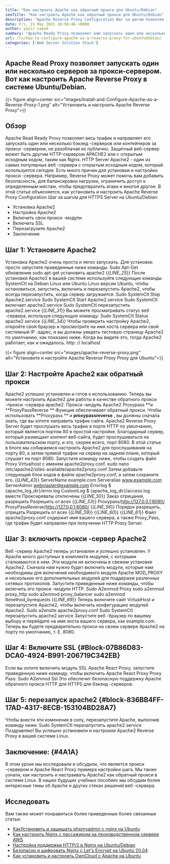 ```yaml
---
title: "Как настроить Apache как обратный прокси для Ubuntu/Debian" 
seoTitle: "Как настроить Apache как обратный прокси для Ubuntu/Debian" 
description: "Apache Reverse Proxy Configuration Шаг за шагом позволяет запустить один или несколько задняя серверов за прокси -сервером с MOD_PROXY на Ubuntu/Debian Linux." 
date: Fri, 21 May 2021 18:58:46 +0000
author: yasir saeed
summary: "Apache Ready Proxy позволяет вам запускать один или несколько серверов за прокси-сервером. Вот как настроить Apache Reverse Proxy в системе Ubuntu/Debian." 
url: /ru/how-to-configure-apache-as-a-reverse-proxy-for-ubuntudebian/
categories: ['Web Server Solution Stack']
---
```


## Apache Read Proxy позволяет запускать один или несколько серверов за прокси-сервером. Вот как настроить Apache Reverse Proxy в системе Ubuntu/Debian.

{{< figure align=center src="images/Install-and-Configure-Apache-as-a-Reverse-Proxy-1.png" alt="Установить и настроить Apache Reverse Proxy">}}


## **Обзор** 
Apache Read Ready Proxy позволяет весь трафик и направляет его запускать один или несколько бэкэнд -серверов или контейнеров за прокси -сервером, не разоблачая их публично. Защитный веб-сервер может быть другим HTTP-сервером APACHE2 или с открытым исходным кодом, таким как Nginx. HTTP Server Apache2 - один из самых популярных веб -сервера с открытым исходным кодом, который используется сегодня.
Есть много причин для установки и настройки прокси -сервера. Например, Reverse Proxy может помочь вам добавить безопасность, для балансировки нагрузки, ограничить доступ к определенным местам, чтобы предотвратить атаки и многое другое. В этой статье объясняется, как установить и настроить Apache Reverse Proxy Configuration Шаг за шагом для HTTPS Server на Ubuntu/Debian:
  * Установка Apache2
  * Настройка Apache2
  * Включить свои прокси -модули
  * Включить SSL
  * Перезагрузите Apache2
  * Заключение

## Шаг 1: Установите Apache2
Установка Apache2 очень проста и легко запускать. Для установки просто запустите приведенные ниже команды:
Sudo Apt-Get обновление
sudo apt-get установить apache2
{{_LINE_25_}}
После установки Apache2 в вашей системе используйте следующие команды SystemCtl на Debian Linux или Ubuntu Linux версии Ubuntu, чтобы остановиться, запустить, включить и перезапустить Apache2, чтобы всегда перезапустить, когда сервер загружается.
Sudo SystemCtl Stop Apache2.service
Sudo SystemCtl Start Apache2.service
Sudo SystemCtl включает apache2.service
Sudo SystemCtl перезапустить apache2.service
{{_LINE_31_}}
Вы можете просматривать статус веб -сервера, используя следующую команду:
Sudo SystemCtl Status apache2.service
{{_LINE_34_}}
Чтобы проверить настройку Apache2, откройте свой браузер и просмотрите на имя хоста сервера или свой системный IP -адрес, и вы должны увидеть тестовую страницу Apache2 по умолчанию, как показано ниже. Когда вы видите это, тогда Apache2 работает, как и ожидалось. http: // localhost

{{< figure align=center src="images/apache-reverse-proxy.png" alt="Установите и настройте Apache Reverse Proxy Proxy для Ubuntu">}}


## Шаг 2: Настройте Apache2 как обратный прокси
Apache2 успешно установлен и готов к использованию. Теперь вы можете настроить Apache2 для работы в качестве обратного прокси -прокси -сервера apache2. Прокси -модуль Apache2 Proxypass **и  **ProxyPassReverse **  Функция обеспечивает обратный прокси. Чтобы использовать  **Proxypass **  и  **proxypassreverse**  , вы должны сначала знать, где вы хотите направить трафик сайта.
Apache2 Reverse Proxy Server будет прослушать весь трафик в порте HTTP по умолчанию, который является портом 80 в простой настройке. Благодарный сервер, который размещает контент веб-сайта, будет прослушиваться на пользовательском порту, и это, скорее всего, порт 8080.
В этой статье в блоге мы собираемся настроить Apache2 для прослушивания на порту 80, а затем прямой трафик на сервер на заднем плане, который слушает на порт 8080. Запустите команду ниже, чтобы создать файл Proxy Virtualhost с именем apache2proxy.conf.
sudo nano /etc/apache2/sites-available/apache2proxy.conf
Затем добавьте следующий блок кодов в файле apache2proxy.conf, а затем сохраните его.
{{_LINE_43_}}
        ServerName example.com
        Serveralias www.example.com
        ServerAdmin webmaster@example.com
        Errorlog $ {apache_log_dir}/error.log
        CustomLog $ {apache_log_dir}/access.log вместе
        Проксиреваты отключены
{{_LINE_50_}}
          Заказ отрицания, разрешить
          Разрешить от всех
{{_LINE_53_}}
        Proxypass/http://127.0.0.1:8080/
        ProxyPassReverse/http://127.0.0.1:8080/
{{_LINE_56_}}
          Порядок разрешить, отрицать
          Разрешить от всех
{{_LINE_59_}}
{{_LINE_60_}}
{{_LINE_61_}}
Файл apache2proxy.conf содержит имя вашего сервера, а также Proxy_Pass, где трафик будет направлен при получении HTTP Proxy Server.

## Шаг 3: включить прокси -сервер Apache2
Веб -сервер Apache2 теперь установлен и успешно установлен. У Apache много доступных в комплекте модулей, с которыми сталкиваются в нем. Эти модули не включены в свежем установке Apache2. Сначала нам нужно будет включить модули, которые нам необходимы для включения необходимого модуля Apache MOD_PROXY и нескольких его дополнительных модулей для поддержки различных сетевых протоколов. Запустите приведенные ниже команды, чтобы включить его прокси -модули HTTP.
Sudo A2enmod Proxy
sudo a2enmod proxy_http
sudo a2enmod proxy_balancer
sudo a2enmod lbmethod_byrequests
{{_LINE_69_}}
Теперь включите сайт VirtualHost и перезапустите Apache2, чтобы включить конфигурацию модулей Apache2.
Sudo a2ensite apache2proxy.conf
Sudo SystemCtl перезапустить apache2.service
Запустите веб -браузер по вашему выбору и перейдите на имя хоста вашего сервера, как example.com. Теперь вы будете предварительно прокси на своем сервере Apache2 на порту по умолчанию, т. Е. 8080.

## Шаг 4: Включите SSL   {#Block-07B86D83-DCA0-4924-B991-206719C342EB}
Если вы хотите включить модуль SSL Apache React Proxy, запустите приведенную ниже команду, чтобы включить Apache React Proxy Proxy Pass:
Sudo A2enmod Ssl
Это обеспечит безопасную поддержку Apache обратного прокси HTTP для HTTPS для бэкэнд -серверов.

## Шаг 5: перезапуск apache2   {#block-836BB4FF-17AD-4317-8ECB-153104BD28A7}
Чтобы внести эти изменения в силу, перезапустите Apache, выполнив команду ниже:
Sudo SystemCtl перезапустить apache2.service
Поздравляю! Вы успешно установили и настроили Apache2 Reverse Proxy в вашей системе Linux.

## **Заключение:**    {#4A1A}
В этом уроке мы исследовали и обсудили, что является прокси -сервером и Apache React Proxy примера настройки шага. Мы также узнали, как настроить и настраивать Apache2 как обратный прокси в системе Linux. В наших будущих учебных пособиях мы обсудим более интересные темы об Apache и других стеках решений веб -сервера.

## Исследовать
Вам также может понравиться более приведенные более связанные статьи:
  * [Как][1][Установить и защищать phpmyadmin с nginx на Ubuntu][2]
  * [Как настроить Nginx с пассажиром на производственном сервере AWS][3]
  * [Настройка поддержки HTTP/2 в Nginx на Ubuntu/Debian][4]
  * [Безопасно и шифровать Nginx с Let's Encrypt на Ubuntu 20.04][5]
  * [Как установить и настроить OwnCloud с Apache на Ubuntu][6]

  
[1]: https://blog.containerize.com/web-server-solution-stack/ru/how-to-configure-apache-as-a-reverse-proxy-for-ubuntudebian/
[2]: https://blog.containerize.com/web-server-solution-stack/how-to-install-and-secure-phpmyadmin-with-nginx-on-ubuntu/
[3]: https://blog.containerize.com/web-server-solution-stack/how-to-setup-nginx-with-passenger-on-aws-production-server/
[4]: https://blog.containerize.com/web-server-solution-stack/how-to-configure-http2-support-in-nginx-on-ubuntudebian/
[5]: https://blog.containerize.com/web-server-solution-stack/how-to-secure-nginx-with-letsencrypt-on-ubuntu-20-04/
[6]: https://blog.containerize.com/backup-and-sync-software/how-to-install-and-configure-owncloud-with-apache-on-ubuntu/
